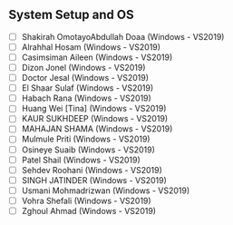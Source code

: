 System Setup and OS 
--------------------------

- [ ] Shakirah OmotayoAbdullah Doaa (Windows - VS2019)
- [ ] Alrahhal Hosam (Windows - VS2019)
- [ ] Casimsiman Aileen (Windows - VS2019)
- [ ] Dizon Jonel (Windows - VS2019)
- [ ] Doctor Jesal (Windows - VS2019)
- [ ] El Shaar Sulaf (Windows - VS2019)
- [ ] Habach Rana (Windows - VS2019)
- [ ] Huang Wei [Tina] (Windows - VS2019)
- [ ] KAUR SUKHDEEP (Windows - VS2019)
- [ ] MAHAJAN SHAMA (Windows - VS2019)
- [ ] Mulmule Priti (Windows - VS2019)
- [ ] Osineye Suaib (Windows - VS2019)
- [ ] Patel Shail (Windows - VS2019)
- [ ] Sehdev Roohani (Windows - VS2019)
- [ ] SINGH JATINDER (Windows - VS2019)
- [ ] Usmani Mohmadrizwan (Windows - VS2019)
- [ ] Vohra Shefali (Windows - VS2019)
- [ ] Zghoul Ahmad (Windows - VS2019)
